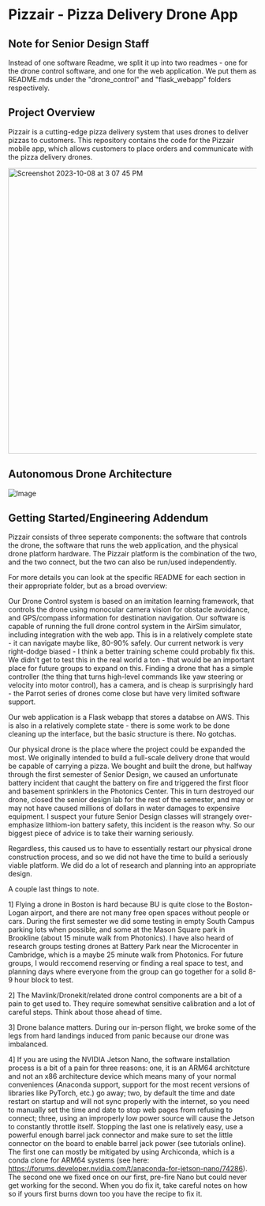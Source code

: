 # Pizzair - Pizza Delivery Drone App

## Note for Senior Design Staff

Instead of one software Readme, we split it up into two readmes - one for the drone control software, and one for the web application. We put them as README.mds under the "drone_control" and "flask_webapp" folders respectively. 

## Project Overview
Pizzair is a cutting-edge pizza delivery system that uses drones to deliver pizzas to customers. This repository contains the code for the Pizzair mobile app, which allows customers to place orders and communicate with the pizza delivery drones.

<img width="578" alt="Screenshot 2023-10-08 at 3 07 45 PM" src="https://github.com/ujalil101/Pizzair/assets/74789609/8a8fca2d-9420-47b6-9bf8-23bf93679acf">

## Autonomous Drone Architecture 
![Image](https://github.com/ujalil101/Pizzair/assets/74789609/dd59714c-2825-41f7-a4df-d8da71cb4777)

## Getting Started/Engineering Addendum
Pizzair consists of three seperate components: the software that controls the drone, the software that runs the web application, and the physical drone platform hardware. The Pizzair platform is the combination of the two, and the two connect, but the two can also be run/used independently. 

For more details you can look at the specific README for each section in their appropriate folder, but as a broad overview:

Our Drone Control system is based on an imitation learning framework, that controls the drone using monocular camera vision for obstacle avoidance, and GPS/compass information for destination navigation. Our software is capable of running the full drone control system in the AirSim simulator, including integration with the web app. This is in a relatively complete state - it can navigate maybe like, 80-90% safely. Our current network is very right-dodge biased - I think a better training scheme could probably fix this. We didn't get to test this in the real world a ton - that would be an important place for future groups to expand on this. Finding a drone that has a simple controller (the thing that turns high-level commands like yaw steering or velocity into motor control), has a camera, and is cheap is surprisingly hard - the Parrot series of drones come close but have very limited software support. 

Our web application is a Flask webapp that stores a databse on AWS. This is also in a relatively complete state - there is some work to be done cleaning up the interface, but the basic structure is there. No gotchas. 

Our physical drone is the place where the project could be expanded the most. We originally intended to build a full-scale delivery drone that would be capable of carrying a pizza. We bought and built the drone, but halfway through the first semester of Senior Design, we caused an unfortunate battery incident that caught the battery on fire and triggered the first floor and basement sprinklers in the Photonics Center. This in turn destroyed our drone, closed the senior design lab for the rest of the semester, and may or may not have caused millions of dollars in water damages to expensive equipment. I suspect your future Senior Design classes will strangely over-emphasize lithiom-ion battery safety, this incident is the reason why. So our biggest piece of advice is to take their warning seriously. 

Regardless, this caused us to have to essentially restart our physical drone construction process, and so we did not have the time to build a seriously viable platform. We did do a lot of research and planning into an appropriate design. 

A couple last things to note. 

1] Flying a drone in Boston is hard because BU is quite close to the Boston-Logan airport, and there are not many free open spaces without people or cars. During the first semester we did some testing in empty South Campus parking lots when possible, and some at the Mason Square park in Brookline (about 15 minute walk from Photonics). I have also heard of research groups testing drones at Battery Park near the Microcenter in Cambridge, which is a maybe 25 minute walk from Photonics. For future groups, I would reccomend reserving or finding a real space to test, and planning days where everyone from the group can go together for a solid 8-9 hour block to test. 

2] The Mavlink/Dronekit/related drone control components are a bit of a pain to get used to. They require somewhat sensitive calibration and a lot of careful steps. Think about those ahead of time. 

3] Drone balance matters. During our in-person flight, we broke some of the legs from hard landings induced from panic because our drone was imbalanced. 

4] If you are using the NVIDIA Jetson Nano, the software installation process is a bit of a pain for three reasons: one, it is an ARM64 architcture and not an x86 architecture device which means many of your normal conveniences (Anaconda support, support for the most recent versions of libraries like PyTorch, etc.) go away; two, by default the time and date restart on startup and will not sync properly with the internet, so you need to manually set the time and date to stop web pages from refusing to connect; three, using an improperly low power source will cause the Jetson to constantly throttle itself. Stopping the last one is relatively easy, use a powerful enough barrel jack connector and make sure to set the little connector on the board to enable barrel jack power (see tutorials online). The first one can mostly be mitigated by using Archiconda, which is a conda clone for ARM64 systems (see here: https://forums.developer.nvidia.com/t/anaconda-for-jetson-nano/74286). The second one we fixed once on our first, pre-fire Nano but could never get working for the second. When you do fix it, take careful notes on how so if yours first burns down too you have the recipe to fix it.  
